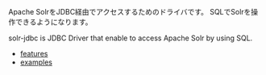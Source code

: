 Apache SolrをJDBC経由でアクセスするためのドライバです。
SQLでSolrを操作できるようになります。

solr-jdbc is JDBC Driver that enable to access Apache Solr by using SQL.

  * [features](http://code.google.com/p/solr-jdbc/wiki/Features)
  * [examples](http://code.google.com/p/solr-jdbc/wiki/Exapmles)